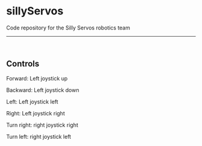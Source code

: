 # sillyServos
Code repository for the Silly Servos robotics team
<hr>
<br>
<h2>Controls</h2>
<p>Forward: Left joystick up</p>
<p>Backward: Left joystick down</p>
<p>Left: Left joystick left</p>
<p>Right: Left joystick right</p>
<p>Turn right: right joystick right</p>
<p>Turn left: right joystick left</p>
